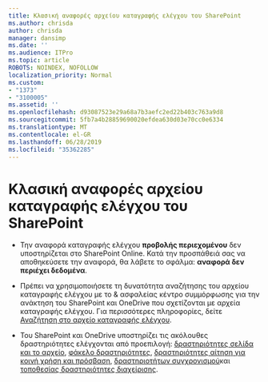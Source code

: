 ```yaml
---
title: Κλασική αναφορές αρχείου καταγραφής ελέγχου του SharePoint
ms.author: chrisda
author: chrisda
manager: dansimp
ms.date: ''
ms.audience: ITPro
ms.topic: article
ROBOTS: NOINDEX, NOFOLLOW
localization_priority: Normal
ms.custom:
- "1373"
- "3100005"
ms.assetid: ''
ms.openlocfilehash: d93087523e29a68a7b3aefc2ed22b403c763a9d8
ms.sourcegitcommit: 5fb7a4b28859690020efdea630d03e70cc0e6334
ms.translationtype: MT
ms.contentlocale: el-GR
ms.lasthandoff: 06/28/2019
ms.locfileid: "35362285"
---
```

# <a name="classic-sharepoint-audit-log-reports"></a>Κλασική αναφορές αρχείου καταγραφής ελέγχου του SharePoint

- Την αναφορά καταγραφής ελέγχου **προβολής περιεχομένου** δεν υποστηρίζεται στο SharePoint Online. Κατά την προσπάθειά σας να αποθηκεύσετε την αναφορά, θα λάβετε το σφάλμα: **αναφορά δεν περιέχει δεδομένα**.

- Πρέπει να χρησιμοποιήσετε τη δυνατότητα αναζήτησης του αρχείου καταγραφής ελέγχου με το & ασφαλείας κέντρο συμμόρφωσης για την ανάκτηση του SharePoint και OneDrive που σχετίζονται με αρχεία καταγραφής ελέγχου. Για περισσότερες πληροφορίες, δείτε [Αναζήτηση στο αρχείο καταγραφής ελέγχου](https://docs.microsoft.com/office365/securitycompliance/search-the-audit-log-in-security-and-compliance#search-the-audit-log).

- Του SharePoint και OneDrive υποστηρίζει τις ακόλουθες δραστηριότητες ελέγχονται από προεπιλογή: [δραστηριότητες σελίδα και το αρχείο](https://docs.microsoft.com/office365/securitycompliance/search-the-audit-log-in-security-and-compliance#file-and-page-activities), [φάκελο δραστηριότητες](https://docs.microsoft.com/office365/securitycompliance/search-the-audit-log-in-security-and-compliance#folder-activities), [δραστηριότητες αίτηση για κοινή χρήση και πρόσβαση](https://docs.microsoft.com/office365/securitycompliance/search-the-audit-log-in-security-and-compliance#sharing-and-access-request-activities), [δραστηριοτήτων συγχρονισμού](https://docs.microsoft.com/office365/securitycompliance/search-the-audit-log-in-security-and-compliance#synchronization-activities)και [τοποθεσίας δραστηριότητες διαχείρισης](https://docs.microsoft.com/office365/securitycompliance/search-the-audit-log-in-security-and-compliance#site-administration-activities).

